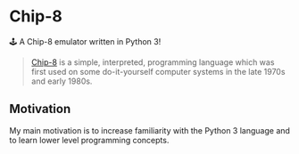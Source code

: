 # Chip-8
🕹️ A Chip-8 emulator written in Python 3!

> [Chip-8][1] is a simple, interpreted, programming language which was first used on some do-it-yourself computer systems in the late 1970s and early 1980s.

## Motivation

My main motivation is to increase familiarity with the Python 3 language and to learn lower level programming concepts.

[1]:	https://en.wikipedia.org/wiki/CHIP-8